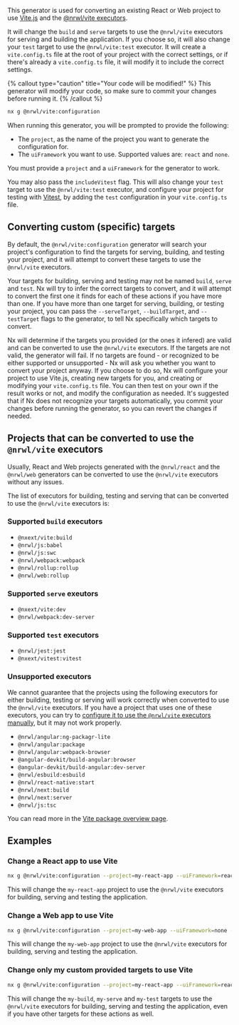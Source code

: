 This generator is used for converting an existing React or Web project to use [Vite.js](https://vitejs.dev/) and the [@nrwl/vite executors](/packages/vite#executors).

It will change the `build` and `serve` targets to use the `@nrwl/vite` executors for serving and building the application. If you choose so, it will also change your `test` target to use the `@nrwl/vite:test` executor. It will create a `vite.config.ts` file at the root of your project with the correct settings, or if there's already a `vite.config.ts` file, it will modify it to include the correct settings.

{% callout type="caution" title="Your code will be modified!" %}
This generator will modify your code, so make sure to commit your changes before running it.
{% /callout %}

```bash
nx g @nrwl/vite:configuration
```

When running this generator, you will be prompted to provide the following:

- The `project`, as the name of the project you want to generate the configuration for.
- The `uiFramework` you want to use. Supported values are: `react` and `none`.

You must provide a `project` and a `uiFramework` for the generator to work.

You may also pass the `includeVitest` flag. This will also change your `test` target to use the `@nrwl/vite:test` executor, and configure your project for testing with [Vitest](https://vitest.dev/), by adding the `test` configuration in your `vite.config.ts` file.

## Converting custom (specific) targets

By default, the `@nrwl/vite:configuration` generator will search your project's configuration to find the targets for serving, building, and testing your project, and it will attempt to convert these targets to use the `@nrwl/vite` executors.

Your targets for building, serving and testing may not be named `build`, `serve` and `test`. Nx will try to infer the correct targets to convert, and it will attempt to convert the first one it finds for each of these actions if you have more than one. If you have more than one target for serving, building, or testing your project, you can pass the `--serveTarget`, `--buildTarget`, and `--testTarget` flags to the generator, to tell Nx specifically which targets to convert.

Nx will determine if the targets you provided (or the ones it infered) are valid and can be converted to use the `@nrwl/vite` executors. If the targets are not valid, the generator will fail. If no targets are found - or recognized to be either supported or unsupported - Nx will ask you whether you want to convert your project anyway. If you choose to do so, Nx will configure your project to use Vite.js, creating new targets for you, and creating or modifying your `vite.config.ts` file. You can then test on your own if the result works or not, and modify the configuration as needed. It's suggested that if Nx does not recognize your targets automatically, you commit your changes before running the generator, so you can revert the changes if needed.

## Projects that can be converted to use the `@nrwl/vite` executors

Usually, React and Web projects generated with the `@nrwl/react` and the `@nrwl/web` generators can be converted to use the `@nrwl/vite` executors without any issues.

The list of executors for building, testing and serving that can be converted to use the `@nrwl/vite` executors is:

### Supported `build` executors

- `@nxext/vite:build`
- `@nrwl/js:babel`
- `@nrwl/js:swc`
- `@nrwl/webpack:webpack`
- `@nrwl/rollup:rollup`
- `@nrwl/web:rollup`

### Supported `serve` exeutors

- `@nxext/vite:dev`
- `@nrwl/webpack:dev-server`

### Supported `test` executors

- `@nrwl/jest:jest`
- `@nxext/vitest:vitest`

### Unsupported executors

We cannot guarantee that the projects using the following executors for either building, testing or serving will work correctly when converted to use the `@nrwl/vite` executors. If you have a project that uses one of these executors, you can try to [configure it to use the `@nrwl/vite` executors manually](/packages/vite/documents/set-up-vite-manually), but it may not work properly.

- `@nrwl/angular:ng-packagr-lite`
- `@nrwl/angular:package`
- `@nrwl/angular:webpack-browser`
- `@angular-devkit/build-angular:browser`
- `@angular-devkit/build-angular:dev-server`
- `@nrwl/esbuild:esbuild`
- `@nrwl/react-native:start`
- `@nrwl/next:build`
- `@nrwl/next:server`
- `@nrwl/js:tsc`

You can read more in the [Vite package overview page](/packages/vite).

## Examples

### Change a React app to use Vite

```bash
nx g @nrwl/vite:configuration --project=my-react-app --uiFramework=react --includeVitest
```

This will change the `my-react-app` project to use the `@nrwl/vite` executors for building, serving and testing the application.

### Change a Web app to use Vite

```bash
nx g @nrwl/vite:configuration --project=my-web-app --uiFramework=none --includeVitest
```

This will change the `my-web-app` project to use the `@nrwl/vite` executors for building, serving and testing the application.

### Change only my custom provided targets to use Vite

```bash
nx g @nrwl/vite:configuration --project=my-react-app --uiFramework=react --includeVitest --buildTarget=my-build --serveTarget=my-serve --testTarget=my-test
```

This will change the `my-build`, `my-serve` and `my-test` targets to use the `@nrwl/vite` executors for building, serving and testing the application, even if you have other targets for these actions as well.
